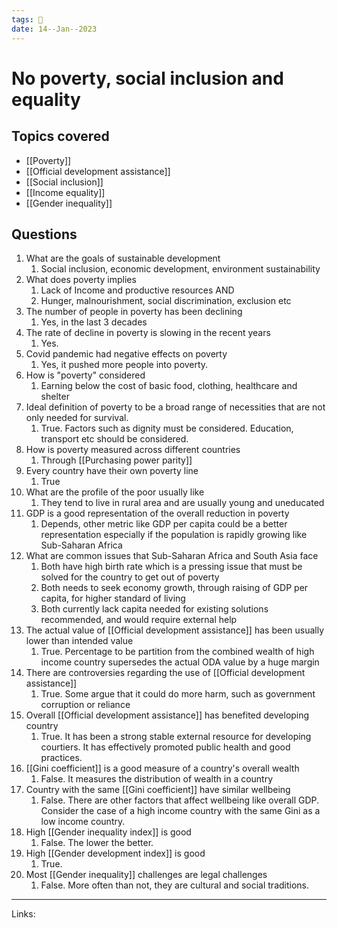 ```yaml
---
tags: 🌱
date: 14--Jan--2023
---
```


# No poverty, social inclusion and equality

## Topics covered
- [[Poverty]]
- [[Official development assistance]]
- [[Social inclusion]]
- [[Income equality]]
- [[Gender inequality]]

## Questions
1. What are the goals of sustainable development
    1. Social inclusion, economic development, environment sustainability
2. What does poverty implies
    1. Lack of Income and productive resources AND
    2. Hunger, malnourishment, social discrimination, exclusion etc
3. The number of people in poverty has been declining
    1. Yes, in the last 3 decades
4. The rate of decline in poverty is slowing in the recent years
    1. Yes.
5. Covid pandemic had negative effects on poverty
    1. Yes, it pushed more people into poverty.
6. How is "poverty" considered
    1. Earning below the cost of basic food, clothing, healthcare and shelter
7. Ideal definition of poverty to be a broad range of necessities that are not only needed for survival.
    1. True. Factors such as dignity must be considered. Education, transport etc should be considered.
8. How is poverty measured across different countries
    1. Through [[Purchasing power parity]]
9. Every country have their own poverty line
    1. True
10. What are the profile of the poor usually like
    1. They tend to live in rural area and are usually young and uneducated
11. GDP is a good representation of the overall reduction in poverty
    1. Depends, other metric like GDP per capita could be a better representation especially if the population is rapidly growing like Sub-Saharan Africa
12. What are common issues that Sub-Saharan Africa and South Asia face
    1. Both have high birth rate which is a pressing issue that must be solved for the country to get out of poverty
    2. Both needs to seek economy growth, through raising of GDP per capita, for higher standard of living
    3. Both currently lack capita needed for existing solutions recommended, and would require external help
13. The actual value of [[Official development assistance]] has been usually lower than intended value
    1. True. Percentage to be partition from the combined wealth of high income country supersedes the actual ODA value by a huge margin
14. There are controversies regarding the use of [[Official development assistance]]
    1. True. Some argue that it could do more harm, such as government corruption or reliance
15. Overall [[Official development assistance]] has benefited developing country
    1. True. It has been a strong stable external resource for developing courtiers. It has effectively promoted public health and good practices.
16. [[Gini coefficient]] is a good measure of a country's overall wealth
    1. False. It measures the distribution of wealth in a country
17. Country with the same [[Gini coefficient]] have similar wellbeing
    1. False. There are other factors that affect wellbeing like overall GDP. Consider the case of a high income country with the same Gini as a low income country. 
18. High [[Gender inequality index]] is good
    1. False. The lower the better.
19. High [[Gender development index]] is good
    1. True.
20. Most [[Gender inequality]] challenges are legal challenges
    1. False. More often than not, they are cultural and social traditions.

---
Links: 